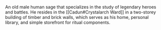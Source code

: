 An old male human sage that specializes in the study of legendary heroes and battles. 
He resides in the [[Cadun#Crystalarch Ward]] in a two-storey building of timber and brick walls, which serves as his  home, personal library, and simple storefront for ritual components.